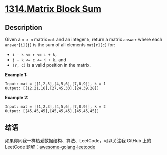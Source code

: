 # [1314.Matrix Block Sum][title]

## Description
Given a `m x n` matrix `mat` and an integer `k`, return a matrix `answer` where each `answer[i][j]` is the sum of all elements `mat[r][c]` for:

- `i - k <= r <= i + k,`
- `j - k <= c <= j + k,` and
- `(r, c)` is a valid position in the matrix.


**Example 1:**

```
Input: mat = [[1,2,3],[4,5,6],[7,8,9]], k = 1
Output: [[12,21,16],[27,45,33],[24,39,28]]
```

__Example 2:__

```
Input: mat = [[1,2,3],[4,5,6],[7,8,9]], k = 2
Output: [[45,45,45],[45,45,45],[45,45,45]]
```


## 结语

如果你同我一样热爱数据结构、算法、LeetCode，可以关注我 GitHub 上的 LeetCode 题解：[awesome-golang-leetcode][me]

[title]: https://leetcode.com/problems/matrix-block-sum/
[me]: https://github.com/kylesliu/awesome-golang-algorithm
